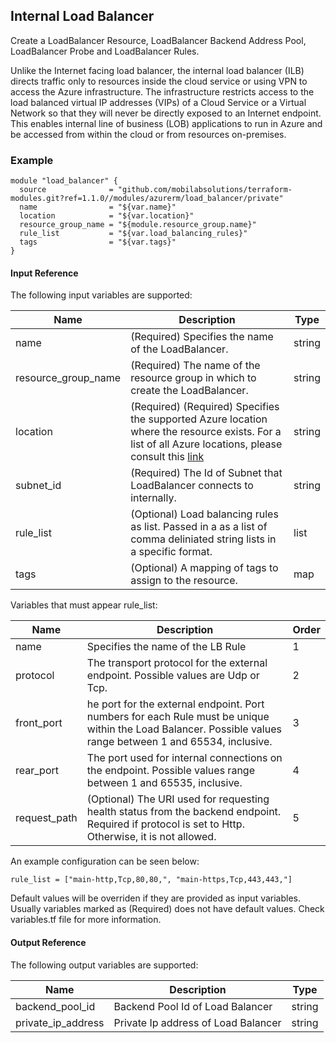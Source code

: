 ## Internal Load Balancer
Create a LoadBalancer Resource, LoadBalancer Backend Address Pool, LoadBalancer Probe and LoadBalancer Rules.

Unlike the Internet facing load balancer, the internal load balancer (ILB) directs traffic only to resources inside the cloud service or using VPN to access the Azure infrastructure. The infrastructure restricts access to the load balanced virtual IP addresses (VIPs) of a Cloud Service or a Virtual Network so that they will never be directly exposed to an Internet endpoint. This enables internal line of business (LOB) applications to run in Azure and be accessed from within the cloud or from resources on-premises.


### Example
```hcl
module "load_balancer" {
  source              = "github.com/mobilabsolutions/terraform-modules.git?ref=1.1.0//modules/azurerm/load_balancer/private"
  name                = "${var.name}"
  location            = "${var.location}"
  resource_group_name = "${module.resource_group.name}"
  rule_list           = "${var.load_balancing_rules}"
  tags                = "${var.tags}"
}
```

#### Input Reference
The following input variables are supported:

Name | Description | Type 
----------------- | --------- | -------- 
name | (Required) Specifies the name of the LoadBalancer. | string
resource_group_name | (Required) The name of the resource group in which to create the LoadBalancer. | string
location | (Required)  (Required) Specifies the supported Azure location where the resource exists. For a list of all Azure locations, please consult this [link](https://azure.microsoft.com/en-us/regions/) | string 
subnet_id | (Required) The Id of Subnet that LoadBalancer connects to internally. | string
rule_list | (Optional) Load balancing rules as list. Passed in a as a list of comma deliniated string lists in a specific format. | list
tags | (Optional) A mapping of tags to assign to the resource. | map

Variables that must appear rule_list:

Name | Description | Order 
----------------- | --------- | -------- 
name | Specifies the name of the LB Rule | 1
protocol |  The transport protocol for the external endpoint. Possible values are Udp or Tcp. | 2
front_port | he port for the external endpoint. Port numbers for each Rule must be unique within the Load Balancer. Possible values range between 1 and 65534, inclusive. | 3 
rear_port | The port used for internal connections on the endpoint. Possible values range between 1 and 65535, inclusive. | 4
request_path | (Optional) The URI used for requesting health status from the backend endpoint. Required if protocol is set to Http. Otherwise, it is not allowed. | 5

An example configuration can be seen below:

```hcl
rule_list = ["main-http,Tcp,80,80,", "main-https,Tcp,443,443,"]
```

Default values will be overriden if they are provided as input variables. Usually variables marked as (Required) does not have default values. Check variables.tf file for more information.


#### Output Reference
The following output variables are supported:

Name | Description | Type
----------------- | --------- | --------
backend_pool_id | Backend Pool Id of Load Balancer | string
private_ip_address | Private Ip address of Load Balancer | string